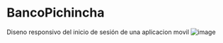 # BancoPichincha
Diseno responsivo del inicio de sesión de una aplicacion movil
![image](https://github.com/WladimirParraga/BancoPichincha/assets/151756148/a03b21b8-549d-468a-b5ae-dd5b516d0cbc)
